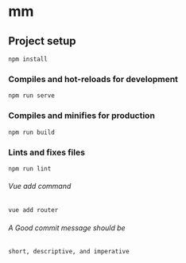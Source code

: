 # mm

## Project setup
```
npm install
```

### Compiles and hot-reloads for development
```
npm run serve
```

### Compiles and minifies for production
```
npm run build
```

### Lints and fixes files
```
npm run lint
```
###### Vue add command
```
vue add router
```
###### A Good commit message should be
```
short, descriptive, and imperative
```
